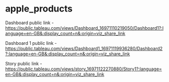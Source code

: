 # apple_products

Dashboard public link - https://public.tableau.com/views/Dashboard_16971110219050/Dashboard1?:language=en-GB&:display_count=n&:origin=viz_share_link

Dashboard 1 public link - https://public.tableau.com/views/Dashboard1_16971119936280/Dashboard2?:language=en-GB&:display_count=n&:origin=viz_share_link

Story public link - https://public.tableau.com/views/story_16971122270880/Story1?:language=en-GB&:display_count=n&:origin=viz_share_link





